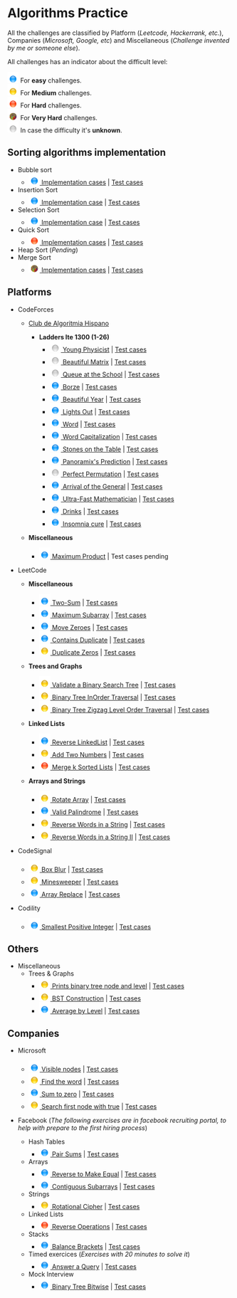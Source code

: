 # Algorithms Practice

All the challenges are classified by Platform (*Leetcode, Hackerrank, etc.*), Companies (*Microsoft, Google, etc*) and Miscellaneous (*Challenge invented by me or someone else*).

All challenges has an indicator about the difficult level:

![easy] For **easy** challenges.<br />
![medium] For **Medium** challenges.<br />
![hard] For **Hard** challenges.<br />
![very-hard] For **Very Hard** challenges.<br />
![unknown] In case the difficulty it's **unknown**.<br />

## Sorting algorithms implementation 

* Bubble sort
    * [![easy] Implementation cases](src/main/java/sorting/bubblesort/) | [Test cases](src/test/java/sorting/bubblesort/)
* Insertion Sort
    * [![easy] Implementation case](src/main/java/sorting/insertion/) | [Test cases](src/test/java/sorting/insertion/InsertionSortTest.java)
* Selection Sort
    * [![easy] Implementation case](src/main/java/sorting/selection/) | [Test cases](src/test/java/sorting/selection/SelectionSortTest.java)
* Quick Sort
    * [![hard] Implementation cases](src/main/java/sorting/quicksort/) | [Test cases](src/test/java/sorting/quicksort/QuickSortTest.java)
* Heap Sort (*Pending*)
* Merge Sort
    * [![very-hard] Implementation cases](src/main/java/sorting/mergesort/) | [Test cases](src/test/java/sorting/mergesort/)

## Platforms

* CodeForces
  * [Club de Algoritmia Hispano](https://codeforces.com/group/WWgO08JwTh/blog)
    * **Ladders lte 1300 (1-26)**
      * [![unknown] Young Physicist](src/main/java/codeforces/youngphysicist) | [Test cases](src/test/java/codeforces/youngphysicist/)
      * [![unknown] Beautiful Matrix](src/main/java/codeforces/beautifulmatrix) | [Test cases](src/test/java/codeforces/beautifulmatrix/)
      * [![unknown] Queue at the School](src/main/java/codeforces/queueattheschool) | [Test cases](src/test/java/codeforces/queueattheschool/)
      * [![easy] Borze](src/main/java/codeforces/borze) | [Test cases](src/test/java/codeforces/borze/)
      * [![easy] Beautiful Year](src/main/java/codeforces/beautifulyear) | [Test cases](src/test/java/codeforces/beautifulyear/)
      * [![easy] Lights Out](src/main/java/codeforces/lightsout) | [Test cases](src/test/java/codeforces/lightsout/)
      * [![easy] Word](src/main/java/codeforces/word) | [Test cases](src/test/java/codeforces/word/)
      * [![easy] Word Capitalization](src/main/java/codeforces/wordcapitalization) | [Test cases](src/test/java/codeforces/wordcapitalization/)
      * [![easy] Stones on the Table](src/main/java/codeforces/stonesonthetable) | [Test cases](src/test/java/codeforces/stonesonthetable/)
      * [![easy] Panoramix's Prediction](src/main/java/codeforces/panoramixsprediction) | [Test cases](src/test/java/codeforces/panoramixsprediction/)
      * [![unknown] Perfect Permutation](src/main/java/codeforces/perfectpermutation) | [Test cases](src/test/java/codeforces/perfectpermutation/)
      * [![easy] Arrival of the General](src/main/java/codeforces/arrivalofthegeneral) | [Test cases](src/test/java/codeforces/arrivalofthegeneral/)
      * [![easy] Ultra-Fast Mathematician](src/main/java/codeforces/ultrafastmathematician) | [Test cases](src/test/java/codeforces/ultrafastmathematician/)
      * [![easy] Drinks](src/main/java/codeforces/drinks) | [Test cases](src/test/java/codeforces/drinks/)
      * [![easy] Insomnia cure](src/main/java/codeforces/insomniacure) | [Test cases](src/test/java/codeforces/insomniacure/)

  * **Miscellaneous**
    * [![easy] Maximum Product](src/main/java/codeforces/maximumproduct) | Test cases pending

* LeetCode
    * **Miscellaneous**
        * [![easy] Two-Sum](src/main/java/leetcode/twosum/) | [Test cases](src/test/java/leetcode/twosum/)
        * [![easy] Maximum Subarray](src/main/java/leetcode/maximumsubarray/) | [Test cases](src/test/java/leetcode/maximumsubarray/)
        * [![easy] Move Zeroes](src/main/java/leetcode/movezeroes/) | [Test cases](src/test/java/leetcode/movezeroes/)
        * [![easy] Contains Duplicate](src/main/java/leetcode/containsduplicate/) | [Test cases](src/test/java/leetcode/containsduplicate/)
        * [![medium] Duplicate Zeros](src/main/java/leetcode/duplicatezeros) | [Test cases](src/test/java/leetcode/duplicatezeros/)
    
    * **Trees and Graphs**
        * [![medium] Validate a Binary Search Tree](src/main/java/leetcode/premium/microsoft/ValidateBinarySearchTree.java) | [Test cases](src/test/java/leetcode/premium/microsoft/ValidateBinarySearchTreeTest.java)
        * [![medium] Binary Tree InOrder Traversal](src/main/java/leetcode/premium/microsoft/BinaryTreeLevelOrderTraversal.java) | [Test cases](src/test/java/leetcode/premium/microsoft/BinaryTreeLevelOrderTraversalTest.java)
        * [![medium] Binary Tree Zigzag Level Order Traversal](src/main/java/leetcode/premium/microsoft/BinaryTreeZigzagLevelOrderTraversal.java) | [Test cases](src/test/java/leetcode/premium/microsoft/BinaryTreeZigzagLevelOrderTraversalTest.java)
    
    * **Linked Lists**
        * [![easy] Reverse LinkedList](src/main/java/leetcode/premium/microsoft/linkedlist/ReverseLinkedList.java) | [Test cases](src/test/java/leetcode/premium/microsoft/linkedlist/ReverseLinkedListTest.java)
        * [![medium] Add Two Numbers](src/main/java/leetcode/premium/microsoft/linkedlist/AddTwoNumbers.java) | [Test cases](src/test/java/leetcode/premium/microsoft/linkedlist/AddTwoNumbersTest.java)
        * [![hard] Merge k Sorted Lists](src/main/java/leetcode/premium/microsoft/linkedlist/MergeKSortedLists.java) | [Test cases](src/test/java/leetcode/premium/microsoft/linkedlist/MergeKSortedListsTest.java)
    
    * **Arrays and Strings**
        * [![medium] Rotate Array](src/main/java/leetcode/rotatearray/) | [Test cases](src/test/java/leetcode/rotatearray/)
        * [![easy] Valid Palindrome](src/main/java/leetcode/premium/microsoft/arraysstrings/ValidPalindrome.java) | [Test cases](src/test/java/leetcode/premium/microsoft/arraysstrings/ValidPalindromeTest.java)
        * [![medium] Reverse Words in a String](src/main/java/leetcode/premium/microsoft/arraysstrings/reversewordsinstring/) | [Test cases](src/test/java/leetcode/premium/microsoft/arraysstrings/reversewordsinstring/)
        * [![medium] Reverse Words in a String II](src/main/java/leetcode/premium/microsoft/arraysstrings/reversewordsinstringII/) | [Test cases](src/test/java/leetcode/premium/microsoft/arraysstrings/reversewordsinstringII/ReverseWordsInStringIITest.java)

* CodeSignal
    * [![medium] Box Blur](src/main/java/codesignal/boxblur/method1/) | [Test cases](src/test/java/codesignal/boxblur/method1/BoxBlurTest.java)
    * [![medium] Minesweeper](src/main/java/codesignal/minesweeper/) | [Test cases](src/test/java/codesignal/minesweeper/)
    * [![easy] Array Replace](src/main/java/codesignal/arrayreplace/) | [Test cases](src/test/java/codesignal/arrayreplace/)

* Codility
    * [![easy] Smallest Positive Integer](src/main/java/codility/smallestpositiveinteger/method2/) | [Test cases](src/test/java/codility/smallestpositiveinteger/method2/SmallestPositiveIntegerTest.java)

## Others

* Miscellaneous
  * Trees & Graphs
    * [![medium] Prints binary tree node and level](src/main/java/misc/BinaryTreeWithLevels.java) | [Test cases](src/test/java/misc/BinaryTreeWithLevelsTest.java)
    * [![medium] BST Construction](src/main/java/misc/treesandgraphs/bstconstruction) | [Test cases](src/test/java/misc/treesandgraphs/bstconstruction/)
    * [![easy] Average by Level](src/main/java/misc/treesandgraphs/averagebylevel) | [Test cases](src/test/java/misc/treesandgraphs/averagebylevel/)

## Companies

* Microsoft
    * [![easy] Visible nodes](src/main/java/microsoft/TaskOne.java) | [Test cases](src/test/java/microsoft/TaskOneTest.java)
    * [![medium] Find the word](src/main/java/microsoft/TaskTwo.java) | [Test cases](src/test/java/microsoft/TaskTwoTest.java)
    * [![easy] Sum to zero](src/main/java/microsoft/TaskThree.java) | [Test cases](src/test/java/microsoft/TaskThreeTest.java)
    * [![medium] Search first node with true](src/main/java/microsoft/onsite/sibling/TreeSibling.java) | [Test cases](src/test/java/microsoft/onsite/sibling/TreeSiblingTest.java)


* Facebook (_The following exercises are in facebook recruiting portal, to help with  prepare to the first hiring process_)
    * Hash Tables
        * [![easy] Pair Sums](src/main/java/facebook/interviewpreparation/hashtables/pairsums/) | [Test cases](src/test/java/facebook/interviewpreparation/hashtables/pairsums/)
    * Arrays    
        * [![easy] Reverse to Make Equal](src/main/java/facebook/interviewpreparation/arrays/areequals/) | [Test cases](src/test/java/facebook/interviewpreparation/arrays/areequals/)
        * [![easy] Contiguous Subarrays](src/main/java/facebook/interviewpreparation/arrays/contiguoussubarrays/) | [Test cases](src/test/java/facebook/interviewpreparation/arrays/contiguoussubarrays/ContiguousSubarraysTest.java)
    * Strings
        * [![medium] Rotational Cipher](src/main/java/facebook/interviewpreparation/strings/rotationalcipher/) | [Test cases](src/test/java/facebook/interviewpreparation/strings/rotationalcipher/RotationalCipherTest.java)
    * Linked Lists
        * [![hard] Reverse Operations](src/main/java/facebook/interviewpreparation/linkedlists/reverseoperations/) | [Test cases](src/test/java/facebook/interviewpreparation/linkedlists/reverseoperations/ReverseOperationsTest.java)
    * Stacks
        * [![easy] Balance Brackets](src/main/java/facebook/interviewpreparation/stacks/BalanceBrackets.java) | [Test cases](src/test/java/facebook/interviewpreparation/stacks/BalanceBracketsTest.java)
    * Timed exercices (_Exercises with 20 minutes to solve it_)
        * [![easy] Answer a Query](src/main/java/facebook/interviewpreparation/timed/queries) | [Test cases](src/test/java/facebook/interviewpreparation/timed/queries/QueriesTest.java)
    * Mock Interview
        * [![easy] Binary Tree Bitwise](src/main/java/facebook/mockinterview/treebitwise/) | [Test cases](src/test/java/facebook/mockinterview/treebitwise/BinaryTreeBitwiseTest.java)

[//]: # (Reference links used in the file. Thanks SO - http://stackoverflow.com/questions/4823468/store-comments-in-markdown-syntax)

[easy]: <src/main/resources/easy.png> "Easy"
[medium]: <src/main/resources/medium.png> "Medium"
[hard]: <src/main/resources/hard.png> "Hard"
[very-hard]: <src/main/resources/very-hard.png> "Unknown"
[unknown]: <src/main/resources/unknown.png> "Unknown"